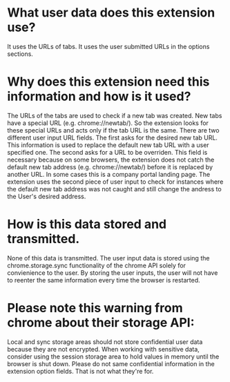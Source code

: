 # What user data does this extension use?
It uses the URLs of tabs.
It uses the user submitted URLs in the options sections.

# Why does this extension need this information and how is it used?
The URLs of the tabs are used to check if a new tab was created. New tabs have a special URL (e.g. chrome://newtab/). So the extension looks for these special URLs and acts only if the tab URL is the same.
There are two different user input URL fields. The first asks for the desired new tab URL. This information is used to replace the default new tab URL with a user specified one.
The second asks for a URL to be overriden. This field is necessary because on some browsers, the extension does not catch the default new tab address (e.g. chrome://newtab/) before it is replaced by another URL. In some cases this is a company portal landing page. The extension uses the second piece of user input to check for instances where the default new tab address was not caught and still change the andress to the User's desired address.

# How is this data stored and transmitted.
None of this data is transmitted. The user input data is stored using the chrome.storage.sync functionality of the chrome API solely for convienience to the user. By storing the user inputs, the user will not have to reenter the same information every time the browser is restarted.

# Please note this warning from chrome about their storage API:
Local and sync storage areas should not store confidential user data because they are not encrypted. When working with sensitive data, consider using the session storage area to hold values in memory until the browser is shut down.
Please do not same confidential information in the extension option fields. That is not what they're for.